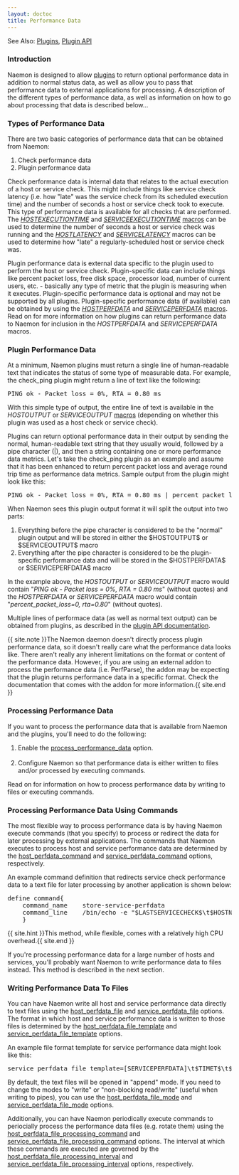 ```yaml
---
layout: doctoc
title: Performance Data
---
```

<span class="glyphicon glyphicon-arrow-right"></span> See Also: <a href="plugins.html">Plugins</a>, <a href="pluginapi.html">Plugin API</a>

### Introduction

Naemon is designed to allow <a href="plugins.html">plugins</a> to return optional performance data in addition to normal status data, as well as allow you to pass that performance data to external applications for processing.  A description of the different types of performance data, as well as information on how to go about processing that data is described below...

### Types of Performance Data

There are two basic categories of performance data that can be obtained from Naemon:

<ol>
<li>Check performance data
<li>Plugin performance data
</ol>

Check performance data is internal data that relates to the actual execution of a host or service check.  This might include things like service check latency (i.e. how "late" was the service check from its scheduled execution time) and the number of seconds a host or service check took to execute.  This type of performance data is available for all checks that are performed.  The <a href="macrolist.html#hostexecutiontime">$HOSTEXECUTIONTIME$</a> and <a href="macrolist.html#serviceexecutiontime">$SERVICEEXECUTIONTIME$</a> <a href="macros.html">macros</a> can be used to determine the number of seconds a host or service check was running and the <a href="macrolist.html#hostlatency">$HOSTLATENCY$</a> and <a href="macrolist.html#servicelatency">$SERVICELATENCY$</a> macros can be used to determine how "late" a regularly-scheduled host or service check was.

Plugin performance data is external data specific to the plugin used to perform the host or service check.  Plugin-specific data can include things like percent packet loss, free disk space, processor load, number of current users, etc. - basically any type of metric that the plugin is measuring when it executes.   Plugin-specific performance data is optional and may not be supported by all plugins.  Plugin-specific performance data (if available) can be obtained by using the <a href="macrolist.html#hostperfdata">$HOSTPERFDATA$</a> and <a href="macrolist.html#serviceperfdata">$SERVICEPERFDATA$</a> <a href="macros.html">macros</a>.  Read on for more information on how plugins can return performance data to Naemon for inclusion in the $HOSTPERFDATA$ and $SERVICEPERFDATA$ macros.

### Plugin Performance Data

At a minimum, Naemon plugins must return a single line of human-readable text that indicates the status of some type of measurable data.  For example, the check_ping plugin might return a line of text like the following:

<pre>
PING ok - Packet loss = 0%, RTA = 0.80 ms
</pre>

With this simple type of output, the entire line of text is available in the $HOSTOUTPUT$ or $SERVICEOUTPUT$ <a href="macros.html">macros</a> (depending on whether this plugin was used as a host check or service check).

Plugins can return optional performance data in their output by sending the normal, human-readable text string that they usually would, followed by a pipe character (|), and then a string containing one or more performance data metrics.  Let's take the check_ping plugin as an example and assume that it has been enhanced to return percent packet loss and average round trip time as performance data metrics.  Sample output from the plugin might look like this:

<pre>
PING ok - Packet loss = 0%, RTA = 0.80 ms | percent_packet_loss=0, rta=0.80
</pre>

When Naemon sees this plugin output format it will split the output into two parts:

<ol>
<li>Everything before the pipe character is considered to be the "normal" plugin output and will be stored in either the $HOSTOUTPUT$ or $SERVICEOUTPUT$ macro</li>
<li>Everything after the pipe character is considered to be the plugin-specific performance data and will be stored in the $HOSTPERFDATA$ or $SERVICEPERFDATA$ macro</li>
</ol>

In the example above, the $HOSTOUTPUT$ or $SERVICEOUTPUT$ macro would contain "<i>PING ok - Packet loss = 0%, RTA = 0.80 ms</i>" (without quotes) and the $HOSTPERFDATA$ or $SERVICEPERFDATA$ macro would contain "<i>percent_packet_loss=0, rta=0.80</i>" (without quotes).

Multiple lines of performace data (as well as normal text output) can be obtained from plugins, as described in the <a href="pluginapi.html">plugin API documentation</a>.

{{ site.note }}The Naemon daemon doesn't directly process plugin performance data, so it doesn't really care what the performance data looks like.  There aren't really any inherent limitations on the format or content of the performance data.  However, if you are using an external addon to process the performance data (i.e. PerfParse), the addon may be expecting that the plugin returns performance data in a specific format.  Check the documentation that comes with the addon for more information.{{ site.end }}



### Processing Performance Data

If you want to process the performance data that is available from Naemon and the plugins, you'll need to do the following:

<ol>
<li>Enable the <a href="configmain.html#process_performance_data">process_performance_data</a> option.<br><br>
<li>Configure Naemon so that performance data is either written to files and/or processed by executing commands.
</ol>

Read on for information on how to process performance data by writing to files or executing commands.

### Processing Performance Data Using Commands

The most flexible way to process performance data is by having Naemon execute commands (that you specify) to process or redirect the data for later processing by external applications.  The commands that Naemon executes to process host and service performance data are determined by the <a href="configmain.html#host_perfdata_command">host_perfdata_command</a> and <a href="configmain.html#service_perfdata_command">service_perfdata_command</a> options, respectively.

An example command definition that redirects service check performance data to a text file for later processing by another application is shown below:

<pre>
define command{
	command_name	store-service-perfdata
	command_line	/bin/echo -e "$LASTSERVICECHECK$\t$HOSTNAME$\t$SERVICEDESC$\t$SERVICESTATE$\t$SERVICEATTEMPT$\t$SERVICESTATETYPE$\t$SERVICEEXECUTIONTIME$\t$SERVICELATENCY$\t$SERVICEOUTPUT$\t$SERVICEPERFDATA$" &gt;&gt; /var/cache/naemon/service-perfdata.dat
	}
</pre>

{{ site.hint }}This method, while flexible, comes with a relatively high CPU overhead.{{ site.end }}

If you're processing performance data for a large number of hosts and services, you'll probably want Naemon to write performance data to files instead.  This method is described in the next section.

### Writing Performance Data To Files

You can have Naemon write all host and service performance data directly to text files using the <a href="configmain.html#host_perfdata_file">host_perfdata_file</a> and <a href="configmain.html#service_perfdata_file">service_perfdata_file</a> options.  The format in which host and service performance data is written to those files is determined by the <a href="configmain.html#host_perfdata_file_template">host_perfdata_file_template</a> and <a href="configmain.html#service_perfdata_file_template">service_perfdata_file_template</a> options.

An example file format template for service performance data might look like this:

<pre>
service_perfdata_file_template=[SERVICEPERFDATA]\t$TIMET$\t$HOSTNAME$\t$SERVICEDESC$\t$SERVICEEXECUTIONTIME$\t$SERVICELATENCY$\t$SERVICEOUTPUT$\t$SERVICEPERFDATA$
</pre>

By default, the text files will be opened in "append" mode. If you need to change the modes to "write" or "non-blocking read/write" (useful when writing to pipes), you can use the <a href="configmain.html#host_perfdata_file_mode">host_perfdata_file_mode</a> and <a href="configmain.html#service_perfdata_file_mode">service_perfdata_file_mode</a> options.

Additionally, you can have Naemon periodically execute commands to periocially process the performance data files (e.g. rotate them) using the <a href="configmain.html#host_perfdata_file_processing_command">host_perfdata_file_processing_command</a> and <a href="configmain.html#service_perfdata_file_processing_command">service_perfdata_file_processing_command</a> options.  The interval at which these commands are executed are governed by the <a href="configmain.html#host_perfdata_file_processing_interval">host_perfdata_file_processing_interval</a> and <a href="configmain.html#service_perfdata_file_processing_interval">service_perfdata_file_processing_interval</a> options, respectively.
